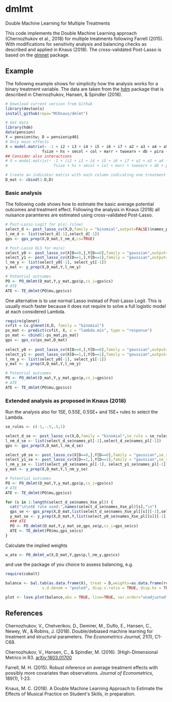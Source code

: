 # dmlmt
Double Machine Learning for Multiple Treatments

This code implements the Double Machine Learning approach (Chernozhukov et al., 2018) 
for multiple treatments following Farrell (2015). 
With modifications for sensitivity analysis and balancing checks as described and applied in Knaus (2018). 
The cross-validated Post-Lasso is based on the [glmnet](https://github.com/cran/glmnet) package.

## Example

The following example shows for simplicity how the analysis works for a binary treatment variable. 
The data are taken from the [hdm](https://github.com/cran/hdm) package that is described in Chernozhukov, Hansen, & Spindler (2016).

```R
# Download current version from Github
library(devtools)
install_github(repo="MCKnaus/dmlmt")

# Get data
library(hdm)
data(pension)
Y = pension$tw; D = pension$p401
# Only main effects 
X = model.matrix(~ -1 + i2 + i3 + i4 + i5 + i6 + i7 + a2 + a3 + a4 + a5 +
                fsize + hs + smcol + col + marr + twoearn + db + pira + hown, data = pension)
## Consider also interactions
# X = model.matrix(~ -1 + (i2 + i3 + i4 + i5 + i6 + i7 + a2 + a3 + a4 + a5 +
#                    fsize + hs + smcol + col + marr + twoearn + db + pira + hown)^2, data = pension)

# Create an indicator matrix with each column indicating one treatment
D_mat <- cbind(1-D,D)
```

### Basic analysis
The following code shows how to estimate the basic average potential outcomes and treatment effect.
Following the analysis in Knaus (2018) all nuisance paramteres are estimated using cross-validated Post-Lasso.

```R
# Post-Lasso Logit for p(x) (slow)
select_d <- post_lasso_cv(X,D,family = "binomial",output=FALSE)$names_pl  
l_nm_d <- list(select_d[-1],select_d[-1])
gps <- gps_prep(X,D_mat,l_nm_d,cs=TRUE)

# Post-Lasso OLS for mu(x)
select_y0 <- post_lasso_cv(X[D==0,],Y[D==0],family = "gaussian",output=FALSE)$names_pl  
select_y1 <- post_lasso_cv(X[D==1,],Y[D==1],family = "gaussian",output=FALSE)$names_pl  
l_nm_y <- list(select_y0[-1], select_y1[-1])
y_mat <- y_prep(X,D_mat,Y,l_nm_y)

# Potential outcomes
PO <- PO_dmlmt(D_mat,Y,y_mat,gps$p,cs_i=gps$cs)
# ATE
ATE <- TE_dmlmt(PO$mu,gps$cs)
```

One alternative is to use normal Lasso instead of Post-Lasso Logit.
This is usually much faster because it does not require to solve a full logistic model at each considered Lambda.

```R
require(glmnet)
cvfit = cv.glmnet(X,D, family = "binomial")
ps_mat <- predict(cvfit, X, s = "lambda.min", type = "response")
ps_mat <- cbind(1-ps_mat,ps_mat)
gps <- gps_cs(ps_mat,D_mat)
 
select_y0 <- post_lasso_cv(X[D==0,],Y[D==0],family = "gaussian",output=FALSE)$names_pl  
select_y1 <- post_lasso_cv(X[D==1,],Y[D==1],family = "gaussian",output=FALSE)$names_pl  
l_nm_y <- list(select_y0[-1], select_y1[-1])
y_mat <- y_prep(X,D_mat,Y,l_nm_y)

# Potential outcomes
PO <- PO_dmlmt(D_mat,Y,y_mat,gps$p,cs_i=gps$cs)
# ATE
ATE <- TE_dmlmt(PO$mu,gps$cs)
```

### Extended analysis as proposed in Knaus (2018)
Run the analysis also for 1SE, 0.5SE, 0.5SE+ and 1SE+ rules to select the Lambda.

```R
se_rules <- c(-1,-.5,.5,1)

select_d_se <- post_lasso_cv(X,D,family = "binomial",se_rule = se_rules,output=FALSE)
l_nm_d_se <- list(select_d_se$names_pl[-1],select_d_se$names_pl[-1])
gps <- gps_prep(X,D_mat,l_nm_d_se)

select_y0_se <- post_lasso_cv(X[D==0,],Y[D==0],family = "gaussian",se_rule = se_rules,output=FALSE)  
select_y1_se <- post_lasso_cv(X[D==1,],Y[D==1],family = "gaussian",se_rule = se_rules,output=FALSE)  
l_nm_y_se <- list(select_y0_se$names_pl[-1], select_y1_se$names_pl[-1])
y_mat <- y_prep(X,D_mat,Y,l_nm_y_se)

# Potential outcomes
PO <- PO_dmlmt(D_mat,Y,y_mat,gps$p,cs_i=gps$cs)
# ATE
ATE <- TE_dmlmt(PO$mu,gps$cs)

for (s in 1:length(select_d_se$names_Xse_pl)) {
  cat("\n\nSE rule used:",names(select_d_se$names_Xse_pl)[s],"\n")
  gps_se <- gps_prep(X,D_mat,list(select_d_se$names_Xse_pl[[s]][-1],select_d_se$names_Xse_pl[[s]][-1]),print=F)
  y_mat_se <- y_prep(X,D_mat,Y,list(select_y0_se$names_Xse_pl[[s]][-1], select_y1_se$names_Xse_pl[[s]][-1]))
  ### ATE
  PO <- PO_dmlmt(D_mat,Y,y_mat_se,gps_se$p,cs_i=gps_se$cs)
  ATE <- TE_dmlmt(PO$mu,gps_se$cs)
}
```

Calculate the implied weights

```R
w_ate <- PO_dmlmt_w(X,D_mat,Y,gps$p,l_nm_y,gps$cs)
```

and use the package of you choice to assess balancing, e.g.

```R
require(cobalt)

balance <- bal.tab(as.data.frame(X), treat = D,weights=as.data.frame(rowSums(w_ate$w_dml)),method = "weighting",
                s.d.denom = "pooled", disp.v.ratio = TRUE, disp.ks = TRUE, un = TRUE)

plot <- love.plot(balance,abs = TRUE, line=TRUE, var.order="unadjusted")
```


## References

Chernozhukov, V., Chetverikov, D., Demirer, M., Duflo, E., Hansen, C., Newey, W., & Robins, J. (2018). Double/debiased machine learning for treatment and structural parameters. *The Econometrics Journal*, 21(1), C1-C68.

Chernozhukov, V., Hansen, C., & Spindler, M. (2016). 3High-Dimensional Metrics in R3. [arXiv:1603.01700](https://arxiv.org/abs/1603.01700)

Farrell, M. H. (2015). Robust inference on average treatment effects with possibly more covariates than observations. *Journal of Econometrics*, 189(1), 1-23.

Knaus, M. C. (2018). A Double Machine Learning Approach to Estimate the Effects of Musical Practice on
Student's Skills, in preparation.
